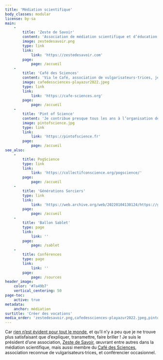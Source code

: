 ```yaml
---
title: 'Médiation scientifique'
body_classes: modular
license: by-sa
main:
    -
        title: 'Zeste de Savoir'
        content: 'Association de médiation scientifique et d’éducation populaire depuis 2014 que j’ai le plaisir de présider, et dans laquelle j’organise ou ait organisé plusieurs projets de médiation scientifique, en plus de l’écriture d’articles de vulgarisation.'
        image: zestedesavoir.png
        type: link
        link:
            link: 'https://zestedesavoir.com'
        page:
            page: /accueil
    -
        title: 'Café des Sciences'
        content: 'Via le Café, association de vulgarisateurs⋅trices, je participe à nombre d’événements et d’actions de médiation scientifique : festivals, lives Twitch… et toujours plus à venir !'
        image: cafedessciences-playazur2022.jpeg
        type: link
        link:
            link: 'https://cafe-sciences.org'
        page:
            page: /accueil
    -
        title: 'Pint of Science'
        content: 'Je contribue presque tous les ans à l’organisation de ce festival international de culture scientifique, invitant chercheurs⋅euses dans des lieux détendus (bars…) pour parler de leurs recherches. Et pour l''édition 2023, c''est reparti il y a peu — rendez-vous en mai !'
        image: pintofscience.jpg
        type: link
        link:
            link: 'https://pintofscience.fr'
        page:
            page: /accueil
see_also:
    -
        title: PogScience
        type: link
        link:
            link: 'https://collectifconscience.org/pogscience/'
        page:
            page: /accueil
    -
        title: 'Générations Sorciers'
        type: link
        link:
            link: 'https://web.archive.org/web/20220104130124/https://generations-sorciers.fr/'
        page:
            page: /accueil
    -
        title: 'Ballon Sablet'
        type: page
        link:
            link: ''
        page:
            page: /sablet
    -
        title: Conférences
        type: page
        link:
            link: ''
        page:
            page: /sources
header_image:
    color: '#7a49b7'
    vertical_centering: 50
page-toc:
    active: true
metadata:
    anchor: médiation
surtitle: 'Créer des vocations'
media_order: 'zestedesavoir.png,cafedessciences-playazur2022.jpeg,pintofscience.jpg'
---
```


Car [rien n’est évident pour tout le monde](https://xkcd.com/1053/), et qu’il n’y a peu que je ne trouve plus satisfaisant que d’expliquer, transmettre, faire briller ! Je suis le président d’une association, [Zeste de Savoir](https://zestedesavoir.com), œuvrant entre autres dans la médiation scientifique, mais aussi membre du [Café des Sciences](https://cafe-sciences.org), association reconnue de vulgarisateurs⋅trices, et conférencier occasionnel.